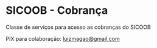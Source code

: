 # SICOOB - Cobrança

Classe de serviços para acesso as cobranças do SICOOB


PIX para colaboração: luizmagao@gmail.com
